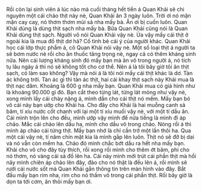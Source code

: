 Rồi còn lại sinh viên á lúc nào mà cuối tháng hết tiền á Quan Khải sẽ chi nguyên một cái chảo thịt này nè, Quan Khải ăn 3 ngày luôn. Trời ơi nó mặn mặn cay cay, nó thơm thơm mùi sả nha mấy bà. Ăn ơi bị cuốn luôn. Quan Khải dùng là dùng thịt sạch nha mấy bà. Bữa Quan Khải cũng nói là Quan Khải dùng thịt sạch. Người vô nói Quan Khải vậy nè. Ủa vậy mấy cái thịt ở ngoài kia là mua đồ thịt dơ hả? Cố tình bẻ cái ý của người khác. Quan Khải học cái lớp thực phẩm á, cô Quan Khải nói vậy nè. Một số loại thịt á người ta sẽ bơm nước nè rồi cho ăn thuốc tăng trọng nè, ngay cả có thêm kháng sinh nữa. Nên cái lượng kháng sinh đó mấy bạn mà ăn vô trong người á, nó tích tụ lâu ngày á thì nó sẽ không tốt cho cơ thể. Nên á là tôi bây giờ tôi ăn thịt sạch, có làm sao không? Vậy mà nói á là tôi nói mấy cái thịt khác là dơ. Tàn ác không trời. Tàn ác gì thì tàn ác thịt, hai cái khay thịt sạch này Khải mua là thịt nạc dăm. Khoảng là 600 g nha mấy bạn. Quan Khải mua có giá hình như là khoảng 90.000 gì đó. Bạn cắt theo từng lát, từng lát mỏng như vậy nè, xong mình lấy cái chày nặng á, mình dần cho cái thịt nó mềm. Mấy bạn bỏ vô cái này bạn ướp cho Khải ha. Cho đây cho Khải là hai muỗng canh sả băm, tí xíu nước cốt chanh với lại một tí xíu muối vậy nè, với một tí dầu ăn. Cái mình trộn lên cho đều, mình ướp vậy mình để nửa tiếng là mình đi áp chảo. Mắc cái chảo lên dầu ha, mình cho dầu vô trong chảo. Nóng rồi á thì mình áp chảo cái từng thịt. Mấy bạn nhớ là chỉ cần trở một lần thôi ha. Qua một cái vậy nè, tí năm chín mặt kia là mình gắp lên luôn. Thịt nó sẽ đỡ bị dai và nó vẫn còn mềm ha. Chảo đó mình chắc bớt dầu ra hết nha mấy bạn. Khải cho vô cho đây tùy thích, rồi xong rồi mình cho thêm ớt băm, phi cho nó thơm, nó vàng cái sả đồ lên ha. Cái này mình mới trút cái phần thịt mà hồi nãy mình chiên áp chảo lên đây, đảo cho nó thật là đều lên á, rồi mình sẽ rưới cái nước sốt mà Quan Khải gắn thông tin trên màn hình vào đây. Bắt đầu mấy bạn rim nha, rim cho nó thấm vô trong cái phần thịt. Rồi bây giờ là dọn ta tới cơm, ăn thôi mấy bạn ơi.